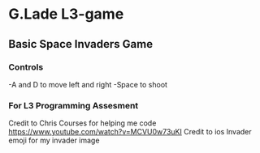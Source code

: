# G.Lade L3-game
## Basic Space Invaders Game
### Controls
-A and D to move left and right
-Space to shoot
### For L3 Programming Assesment
Credit to Chris Courses for helping me code https://www.youtube.com/watch?v=MCVU0w73uKI
Credit to ios Invader emoji for my invader image
